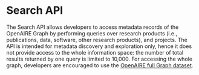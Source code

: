 # Search API

The Search API allows developers to access metadata records of the OpenAIRE Graph by performing queries over research products (i.e., publications, data, software, other research products), and projects. The API is intended for metadata discovery and exploration only, hence it does not provide access to the whole information space: the number of total results returned by one query is limited to 10,000. For accessing the whole graph, developers are encouraged to use the [OpenAIRE full Graph dataset](../../downloads/full-graph).
